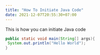 ```yaml
---
title: "How To Initiate Java Code"
date: 2021-12-07T20:55:30+07:00
---
```


This is how you can initiate Java code

```java
public static void main(String[] args){
 System.out.println("Hello World");
}
```

